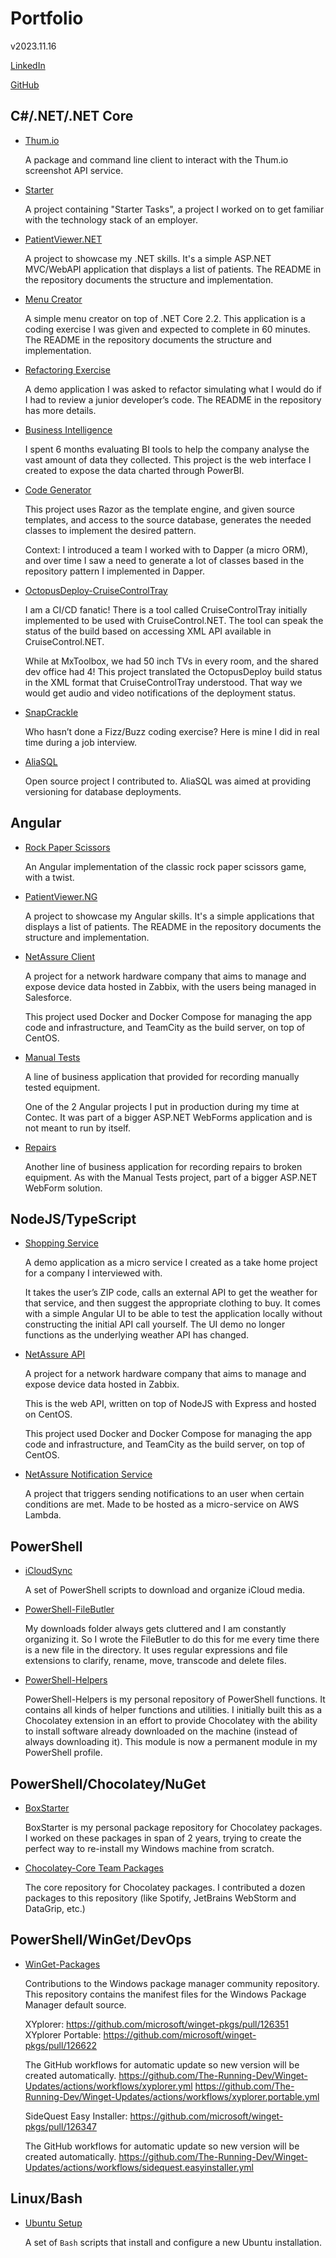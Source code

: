 # Portfolio

v2023.11.16

[LinkedIn](http://www.linkedin.com/in/therunningdev)

[GitHub](https://github.com/The-Running-Dev)

## C#/.NET/.NET Core

* [Thum.io](https://github.com/The-Running-Dev/Thum.io)

   A package and command line client to interact with the Thum.io screenshot API service.

* [Starter](https://github.com/The-Running-Dev/Starter.Stage7)

   A project containing "Starter Tasks", a project I worked on to get familiar with the technology stack of an employer.

* [PatientViewer.NET](https://github.com/The-Running-Dev/Demo-PatientVIewer.NET)

   A project to showcase my .NET skills. It's a simple ASP.NET MVC/WebAPI application that displays a list of patients. The README in the repository documents the structure and implementation.

* [Menu Creator](https://github.com/The-Running-Dev/Demo-MenuCreator)

   A simple menu creator on top of .NET Core 2.2. This application is a coding exercise I was given and expected to complete in 60 minutes. The README in the repository documents the structure and implementation.

* [Refactoring Exercise](https://github.com/The-Running-Dev/Demo-RefactoringExercise)

   A demo application I was asked to refactor simulating what I would do if I had to review a junior developer’s code. The README in the repository has more details.

* [Business Intelligence](https://github.com/The-Running-Dev/Contec-BusinessIntelligence)

   I spent 6 months evaluating BI tools to help the company analyse the vast amount of data they collected. This project is the web interface I created to expose the data charted through PowerBI.

* [Code Generator](https://github.com/The-Running-Dev/Tools-CodeGenerator)

   This project uses Razor as the template engine, and given source templates, and access to the source database, generates the needed classes to implement the desired pattern.

   Context: I introduced a team I worked with to Dapper (a micro ORM), and over time I saw a need to generate a lot of classes based in the repository pattern I implemented in Dapper.

* [OctopusDeploy-CruiseControlTray](https://github.com/The-Running-Dev/OctopusDeploy-CruiseControlTray)

   I am a CI/CD fanatic! There is a tool called CruiseControlTray initially implemented to be used with CruiseControl.NET. The tool can speak the status of the build based on accessing XML API available in CruiseControl.NET.

   While at MxToolbox, we had 50 inch TVs in every room, and the shared dev office had 4! This project translated the OctopusDeploy build status in the XML format that CruiseControlTray understood. That way we would get audio and video notifications of the deployment status.

* [SnapCrackle](https://github.com/The-Running-Dev/Demo-SnapCrackle)

   Who hasn’t done a Fizz/Buzz coding exercise? Here is mine I did in real time during a job interview.

* [AliaSQL](https://github.com/The-Running-Dev/Database-AliaSQL)

   Open source project I contributed to. AliaSQL was aimed at providing versioning for database deployments.

## Angular

* [Rock Paper Scissors](https://github.com/The-Running-Dev/Demo-RockPaperScissors)

   An Angular implementation of the classic rock paper scissors game, with a twist.

* [PatientViewer.NG](https://github.com/The-Running-Dev/Demo-PatientVIewer.NG)

   A project to showcase my Angular skills. It's a simple applications that displays a list of patients. The README in the repository documents the structure and implementation.

* [NetAssure Client](https://github.com/The-Running-Dev/Demo-NetAssure/tree/master/web-client/src)

   A project for a network hardware company that aims to manage and expose device data hosted in Zabbix, with the users being managed in Salesforce.

   This project used Docker and Docker Compose for managing the app code and infrastructure, and TeamCity as the build server, on top of CentOS.

* [Manual Tests](https://github.com/The-Running-Dev/Contec-ManualTests)

   A line of business application that provided for recording manually tested equipment.

   One of the 2 Angular projects I put in production during my time at Contec. It was part of a bigger ASP.NET WebForms application and is not meant to run by itself.

* [Repairs](https://github.com/The-Running-Dev/Contec-Repairs)

   Another line of business application for recording repairs to broken equipment. As with the Manual Tests project, part of a bigger ASP.NET WebForm solution.

## NodeJS/TypeScript

* [Shopping Service](https://github.com/The-Running-Dev/Demo-ShoppingService)

   A demo application as a micro service I created as a take home project for a company I interviewed with.

   It takes the user’s ZIP code, calls an external API to get the weather for that service, and then suggest the appropriate clothing to buy. It comes with a simple Angular UI to be able to test the application locally without constructing the initial API call yourself. The UI demo no longer functions as the underlying weather API has changed.

* [NetAssure API](https://github.com/The-Running-Dev/Demo-NetAssure/tree/master/web-client/server)

   A project for a network hardware company that aims to manage and expose device data hosted in Zabbix.

   This is the web API, written on top of NodeJS with Express and hosted on CentOS.

   This project used Docker and Docker Compose for managing the app code and infrastructure, and TeamCity as the build server, on top of CentOS.

* [NetAssure Notification Service](https://github.com/The-Running-Dev/Demo-NetAssure/tree/master/NotificationService)

   A project that triggers sending notifications to an user when certain conditions are met. Made to be hosted as a micro-service on AWS Lambda.

## PowerShell

* [iCloudSync](https://github.com/The-Running-Dev/iCloudSync)

   A set of PowerShell scripts to download and organize iCloud media.

* [PowerShell-FileButler](https://github.com/The-Running-Dev/PowerShell-FileButler)

   My downloads folder always gets cluttered and I am constantly organizing it. So I wrote the FileButler to do this for me every time there is a new file in the directory. It uses regular expressions and file extensions to clarify, rename, move, transcode and delete files.

* [PowerShell-Helpers](https://github.com/The-Running-Dev/PowerShell-Helpers)

   PowerShell-Helpers is my personal repository of PowerShell functions. It contains all kinds of helper functions and utilities. I initially built this as a Chocolatey extension in an effort to provide Chocolatey with the ability to install software already downloaded on the machine (instead of always downloading it). This module is now a permanent module in my PowerShell profile.

## PowerShell/Chocolatey/NuGet

* [BoxStarter](https://github.com/The-Running-Dev/BoxStarter)

   BoxStarter is my personal package repository for Chocolatey packages. I worked on these packages in span of 2 years, trying to create the perfect way to re-install my Windows machine from scratch.

* [Chocolatey-Core Team Packages](https://github.com/chocolatey/chocolatey-coreteampackages)

   The core repository for Chocolatey packages. I contributed a dozen packages to this repository (like Spotify, JetBrains WebStorm and DataGrip, etc.)

## PowerShell/WinGet/DevOps

* [WinGet-Packages](https://github.com/microsoft/winget-pkgs)

   Contributions to the Windows package manager community repository. This repository contains the manifest files for the Windows Package Manager default source.

   XYplorer: <https://github.com/microsoft/winget-pkgs/pull/126351>
   XYplorer Portable: <https://github.com/microsoft/winget-pkgs/pull/126622>

   The GitHub workflows for automatic update so new version will be created automatically.
   <https://github.com/The-Running-Dev/Winget-Updates/actions/workflows/xyplorer.yml>
   <https://github.com/The-Running-Dev/Winget-Updates/actions/workflows/xyplorer.portable.yml>

   SideQuest Easy Installer: <https://github.com/microsoft/winget-pkgs/pull/126347>

   The GitHub workflows for automatic update so new version will be created automatically.
   <https://github.com/The-Running-Dev/Winget-Updates/actions/workflows/sidequest.easyinstaller.yml>

## Linux/Bash

* [Ubuntu Setup](https://github.com/The-Running-Dev/Setup-Ubuntu)

   A set of ```Bash``` scripts that install and configure a new Ubuntu installation.
